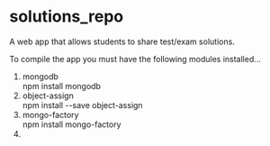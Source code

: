 # solutions_repo  
A web app that allows students to share test/exam solutions.  
  
  
To compile the app you must have the following modules installed...  
1. mongodb  
  npm install mongodb  
2. object-assign  
  npm install --save object-assign  
3. mongo-factory  
  npm install mongo-factory  
4.   